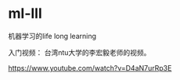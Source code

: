 # ml-lll
机器学习的life long learning

入门视频：
台湾ntu大学的李宏毅老师的视频。

https://www.youtube.com/watch?v=D4aN7urRp3E
